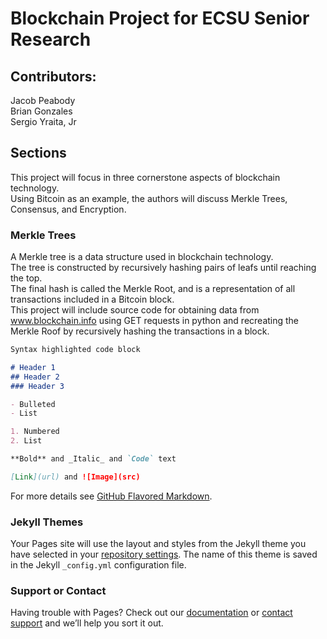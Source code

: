 # Blockchain Project for ECSU Senior Research

## Contributors:
Jacob Peabody <br>
Brian Gonzales <br>
Sergio Yraita, Jr <br>

## Sections
This project will focus in three cornerstone aspects of blockchain technology. <br>
Using Bitcoin as an example, the authors will discuss Merkle Trees, Consensus, and Encryption.

### Merkle Trees
A Merkle tree is a data structure used in blockchain technology. <br>
The tree is constructed by recursively hashing pairs of leafs until reaching the top. <br>
The final hash is called the Merkle Root, and is a representation of all transactions included in a Bitcoin block. <br>
This project will include source code for obtaining data from www.blockchain.info using GET requests in python and recreating the Merkle Roof by recursively hashing the transactions in a block.

```markdown
Syntax highlighted code block

# Header 1
## Header 2
### Header 3

- Bulleted
- List

1. Numbered
2. List

**Bold** and _Italic_ and `Code` text

[Link](url) and ![Image](src)
```

For more details see [GitHub Flavored Markdown](https://guides.github.com/features/mastering-markdown/).

### Jekyll Themes

Your Pages site will use the layout and styles from the Jekyll theme you have selected in your [repository settings](https://github.com/power-serge/blockchain_project/settings). The name of this theme is saved in the Jekyll `_config.yml` configuration file.

### Support or Contact

Having trouble with Pages? Check out our [documentation](https://help.github.com/categories/github-pages-basics/) or [contact support](https://github.com/contact) and we’ll help you sort it out.
